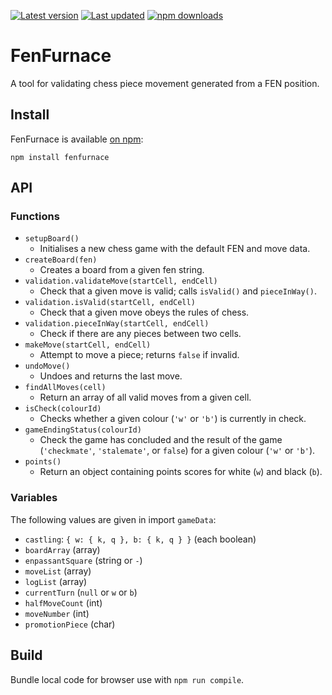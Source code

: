 [![Latest version](https://img.shields.io/github/v/release/CarbonChess/FenFurnace?label=latest%20version&style=flat-square)](https://github.com/CarbonChess/FenFurnace/releases)
[![Last updated](https://img.shields.io/github/release-date/CarbonChess/FenFurnace?label=updated&style=flat-square)](https://github.com/CarbonChess/FenFurnace/releases)
[![npm downloads](https://img.shields.io/npm/dt/fenfurnace?logo=npm)](https://www.npmjs.com/package/fenfurnace)

# FenFurnace

A tool for validating chess piece movement generated from a FEN position.

## Install

FenFurnace is available [on npm](https://www.npmjs.org/package/fenfurnace):

`npm install fenfurnace`

## API

### Functions

- `setupBoard()`
  - Initialises a new chess game with the default FEN and move data.
- `createBoard(fen)`
  - Creates a board from a given fen string.
- `validation.validateMove(startCell, endCell)`
  - Check that a given move is valid; calls `isValid()` and `pieceInWay()`.
- `validation.isValid(startCell, endCell)`
  - Check that a given move obeys the rules of chess.
- `validation.pieceInWay(startCell, endCell)`
  - Check if there are any pieces between two cells.
- `makeMove(startCell, endCell)`
  - Attempt to move a piece; returns `false` if invalid.
- `undoMove()`
  - Undoes and returns the last move.
- `findAllMoves(cell)`
  - Return an array of all valid moves from a given cell.
- `isCheck(colourId)`
  - Checks whether a given colour (`'w'` or `'b'`) is currently in check.
- `gameEndingStatus(colourId)`
  - Check the game has concluded and the result of the game (`'checkmate'`, `'stalemate'`, or `false`) for a given colour (`'w'` or `'b'`).
- `points()`
  - Return an object containing points scores for white (`w`) and black (`b`).

### Variables

The following values are given in import `gameData`:
- `castling`: `{ w: { k, q }, b: { k, q } }` (each boolean)
- `boardArray` (array)
- `enpassantSquare` (string or `-`)
- `moveList` (array)
- `logList` (array)
- `currentTurn` (`null` or `w` or `b`)
- `halfMoveCount` (int)
- `moveNumber` (int)
- `promotionPiece` (char)

## Build

Bundle local code for browser use with `npm run compile`.

